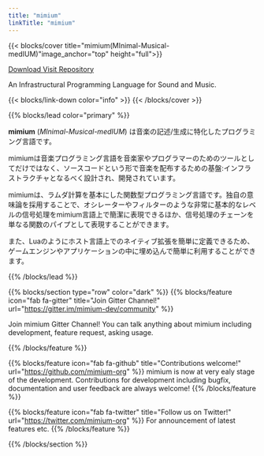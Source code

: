 ```yaml
---
title: "mimium"
linkTitle: "mimium"
---
```


{{< blocks/cover title="mimium(MInimal-Musical-medIUM)"image_anchor="top" height="full">}}


<a class="btn btn-lg btn-primary mr-3 mb-4" href="/ja/docs/users-guide/getting-started/installation/">Download <i class="fab fa-apple ml-2 "></i> <i class="fab fa-linux ml-2 "></i> <i class="fab fa-windows ml-2 "></i></a>
<a class="btn btn-lg btn-secondary mr-3 mb-4" href="https://github.com/mimium-org/mimium" >Visit Repository<i class="fab fa-github ml-2 "></i></a>
	
An Infrastructural Programming Language for Sound and Music.

{{< blocks/link-down color="info" >}}
{{< /blocks/cover >}}


{{% blocks/lead color="primary" %}}

**mimium** (*MInimal-Musical-medIUM*) は音楽の記述/生成に特化したプログラミング言語です。

mimiumは音楽プログラミング言語を音楽家やプログラマーのためのツールとしてだけではなく、ソースコードという形で音楽を配布するための基盤:インフラストラクチャとなるべく設計され、開発されています。

mimiumは、ラムダ計算を基本にした関数型プログラミング言語です。独自の意味論を採用することで、オシレーターやフィルターのような非常に基本的なレベルの信号処理をmimium言語上で簡潔に表現できるほか、信号処理のチェーンを単なる関数のパイプとして表現することができます。

また、Luaのようにホスト言語上でのネイティブ拡張を簡単に定義できるため、ゲームエンジンやアプリケーションの中に埋め込んで簡単に利用することができます。


{{% /blocks/lead %}}

{{% blocks/section type="row"  color="dark" %}}
{{% blocks/feature icon="fab fa-gitter" title="Join Gitter Channel!" url="https://gitter.im/mimium-dev/community" %}}

Join mimium Gitter Channel! You can talk anything about mimium including development, feature request, asking usage.

{{% /blocks/feature %}}

{{% blocks/feature icon="fab fa-github" title="Contributions welcome!" url="https://github.com/mimium-org" %}}
mimium is now at very ealy stage of the development. Contributions for development including bugfix, documentation and user feedback are always welcome! 
{{% /blocks/feature %}}


{{% blocks/feature icon="fab fa-twitter" title="Follow us on Twitter!" url="https://twitter.com/mimium-org" %}}
For announcement of latest features etc.
{{% /blocks/feature %}}


{{% /blocks/section %}}

